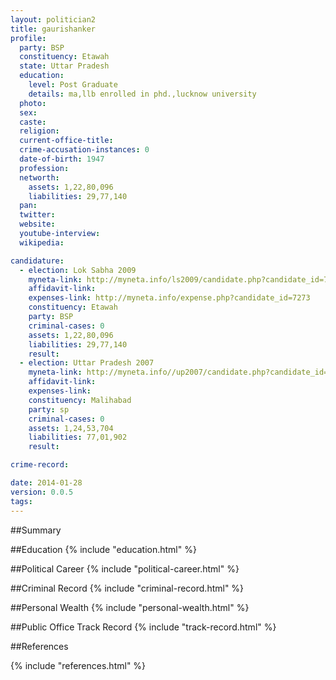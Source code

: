 ```yaml
---
layout: politician2
title: gaurishanker
profile: 
  party: BSP
  constituency: Etawah
  state: Uttar Pradesh
  education: 
    level: Post Graduate
    details: ma,llb enrolled in phd.,lucknow university
  photo: 
  sex: 
  caste: 
  religion: 
  current-office-title: 
  crime-accusation-instances: 0
  date-of-birth: 1947
  profession: 
  networth: 
    assets: 1,22,80,096
    liabilities: 29,77,140
  pan: 
  twitter: 
  website: 
  youtube-interview: 
  wikipedia: 

candidature: 
  - election: Lok Sabha 2009
    myneta-link: http://myneta.info/ls2009/candidate.php?candidate_id=7273
    affidavit-link: 
    expenses-link: http://myneta.info/expense.php?candidate_id=7273
    constituency: Etawah 
    party: BSP
    criminal-cases: 0
    assets: 1,22,80,096
    liabilities: 29,77,140
    result:  
  - election: Uttar Pradesh 2007
    myneta-link: http://myneta.info//up2007/candidate.php?candidate_id=163
    affidavit-link: 
    expenses-link: 
    constituency: Malihabad 
    party: sp
    criminal-cases: 0
    assets: 1,24,53,704
    liabilities: 77,01,902
    result:  

crime-record: 

date: 2014-01-28
version: 0.0.5
tags: 
---
```

##Summary


##Education
{% include "education.html" %}


##Political Career
{% include "political-career.html" %}


##Criminal Record
{% include "criminal-record.html" %}


##Personal Wealth
{% include "personal-wealth.html" %}


##Public Office Track Record
{% include "track-record.html" %}


##References


{% include "references.html" %}